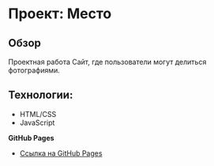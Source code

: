 # Проект: Место

## Обзор
Проектная работа
Сайт, где пользователи могут делиться фотографиями.

## Технологии:
* HTML/CSS
* JavaScript

**GitHub Pages**

* [Ссылка на GitHub Pages](https://olesya6292.github.io/mesto/index.html)


